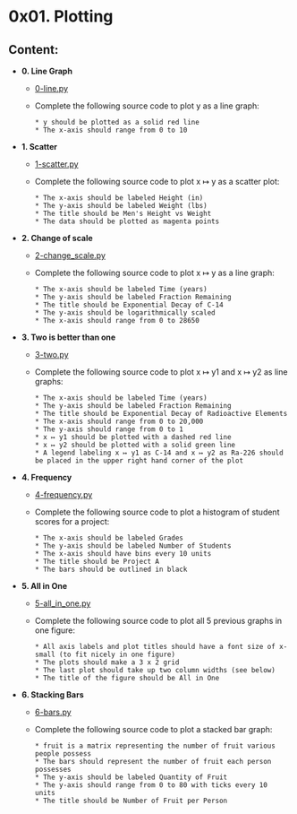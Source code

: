 # 0x01. Plotting

## Content:

* **0. Line Graph**
  * [0-line.py](./0-line.py)
  * Complete the following source code to plot y as a line graph:

        * y should be plotted as a solid red line
        * The x-axis should range from 0 to 10

* **1. Scatter**
  * [1-scatter.py](./1-scatter.py)
  * Complete the following source code to plot x ↦ y as a scatter plot:

        * The x-axis should be labeled Height (in)
        * The y-axis should be labeled Weight (lbs)
        * The title should be Men's Height vs Weight
        * The data should be plotted as magenta points

* **2. Change of scale**
  * [2-change_scale.py](./2-change_scale.py)
  * Complete the following source code to plot x ↦ y as a line graph:

        * The x-axis should be labeled Time (years)
        * The y-axis should be labeled Fraction Remaining
        * The title should be Exponential Decay of C-14
        * The y-axis should be logarithmically scaled
        * The x-axis should range from 0 to 28650

* **3. Two is better than one**
  * [3-two.py](./3-two.py)
  * Complete the following source code to plot x ↦ y1 and x ↦ y2 as line graphs:

        * The x-axis should be labeled Time (years)
        * The y-axis should be labeled Fraction Remaining
        * The title should be Exponential Decay of Radioactive Elements
        * The x-axis should range from 0 to 20,000
        * The y-axis should range from 0 to 1
        * x ↦ y1 should be plotted with a dashed red line
        * x ↦ y2 should be plotted with a solid green line
        * A legend labeling x ↦ y1 as C-14 and x ↦ y2 as Ra-226 should be placed in the upper right hand corner of the plot

* **4. Frequency**
  * [4-frequency.py](./4-frequency.py)
  * Complete the following source code to plot a histogram of student scores for a project:

        * The x-axis should be labeled Grades
        * The y-axis should be labeled Number of Students
        * The x-axis should have bins every 10 units
        * The title should be Project A
        * The bars should be outlined in black

* **5. All in One**
  * [5-all_in_one.py](./5-all_in_one.py)
  * Complete the following source code to plot all 5 previous graphs in one figure:

        * All axis labels and plot titles should have a font size of x-small (to fit nicely in one figure)
        * The plots should make a 3 x 2 grid
        * The last plot should take up two column widths (see below)
        * The title of the figure should be All in One

* **6. Stacking Bars**
  * [6-bars.py](./6-bars.py)
  * Complete the following source code to plot a stacked bar graph:

        * fruit is a matrix representing the number of fruit various people possess
        * The bars should represent the number of fruit each person possesses
        * The y-axis should be labeled Quantity of Fruit
        * The y-axis should range from 0 to 80 with ticks every 10 units
        * The title should be Number of Fruit per Person
